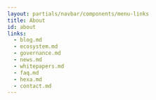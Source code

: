 ```yaml
---
layout: partials/navbar/components/menu-links
title: About
id: about
links:
  - blog.md
  - ecosystem.md
  - governance.md
  - news.md
  - whitepapers.md
  - faq.md
  - hexa.md
  - contact.md
---
```


